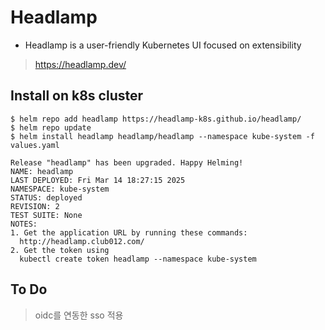 # Headlamp

- Headlamp is a user-friendly Kubernetes UI focused on extensibility

>https://headlamp.dev/

## Install on k8s cluster

```
$ helm repo add headlamp https://headlamp-k8s.github.io/headlamp/
$ helm repo update
$ helm install headlamp headlamp/headlamp --namespace kube-system -f values.yaml
```

```
Release "headlamp" has been upgraded. Happy Helming!
NAME: headlamp
LAST DEPLOYED: Fri Mar 14 18:27:15 2025
NAMESPACE: kube-system
STATUS: deployed
REVISION: 2
TEST SUITE: None
NOTES:
1. Get the application URL by running these commands:
  http://headlamp.club012.com/
2. Get the token using
  kubectl create token headlamp --namespace kube-system
```

## To Do

> oidc를 연동한 sso 적용
